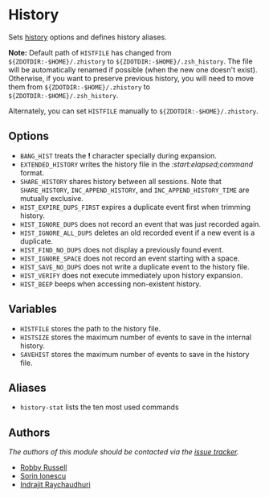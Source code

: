 History
=======

Sets [history][1] options and defines history aliases.

**Note:** Default path of `HISTFILE` has changed from `${ZDOTDIR:-$HOME}/.zhistory`
to `${ZDOTDIR:-$HOME}/.zsh_history`. The file will be automatically renamed if
possible (when the new one doesn't exist). Otherwise, if you want to preserve
previous history, you will need to move them from `${ZDOTDIR:-$HOME}/.zhistory`
to `${ZDOTDIR:-$HOME}/.zsh_history`.

Alternately, you can set `HISTFILE` manually to `${ZDOTDIR:-$HOME}/.zhistory`.

Options
-------

  - `BANG_HIST` treats the **!** character specially during expansion.
  - `EXTENDED_HISTORY` writes the history file in the *:start:elapsed;command* format.
  - `SHARE_HISTORY` shares history between all sessions. Note that
    `SHARE_HISTORY`, `INC_APPEND_HISTORY`, and `INC_APPEND_HISTORY_TIME` are
    mutually exclusive.
  - `HIST_EXPIRE_DUPS_FIRST` expires a duplicate event first when trimming history.
  - `HIST_IGNORE_DUPS` does not record an event that was just recorded again.
  - `HIST_IGNORE_ALL_DUPS` deletes an old recorded event if a new event is a duplicate.
  - `HIST_FIND_NO_DUPS` does not display a previously found event.
  - `HIST_IGNORE_SPACE` does not record an event starting with a space.
  - `HIST_SAVE_NO_DUPS` does not write a duplicate event to the history file.
  - `HIST_VERIFY` does not execute immediately upon history expansion.
  - `HIST_BEEP` beeps when accessing non-existent history.

Variables
---------

  - `HISTFILE` stores the path to the history file.
  - `HISTSIZE` stores the maximum number of events to save in the internal history.
  - `SAVEHIST` stores the maximum number of events to save in the history file.

Aliases
-------

  - `history-stat` lists the ten most used commands

Authors
-------

*The authors of this module should be contacted via the [issue tracker][2].*

  - [Robby Russell](https://github.com/robbyrussell)
  - [Sorin Ionescu](https://github.com/sorin-ionescu)
  - [Indrajit Raychaudhuri](https://github.com/indrajitr)

[1]: http://zsh.sourceforge.net/Guide/zshguide02.html#l16
[2]: https://github.com/sorin-ionescu/prezto/issues
